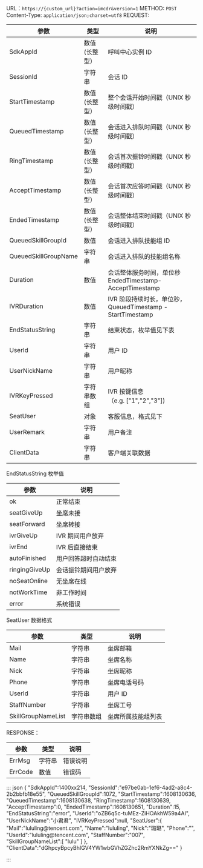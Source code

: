 URL：`https://{custom_url}?action=imcdr&version=1`
METHOD: `POST`
Content-Type: `application/json;charset=utf8`
REQUEST:

| 参数                   | 类型      | 说明                                              |
| -------------------- | ------- | ----------------------------------------------- |
| SdkAppId             | 数值(长整型） | 呼叫中心实例 ID                                        |
| SessionId            | 字符串     | 会话 ID                                            |
| StartTimestamp       | 数值(长整型） | 整个会话开始时间戳（UNIX 秒级时间戳）                            |
| QueuedTimestamp      | 数值(长整型） | 会话进入排队时间戳（UNIX 秒级时间戳）                            |
| RingTimestamp        | 数值(长整型） | 会话首次振铃时间戳（UNIX 秒级时间戳）                            |
| AcceptTimestamp      | 数值(长整型） | 会话首次应答时间戳（UNIX 秒级时间戳）                            |
| EndedTimestamp       | 数值(长整型） | 会话整体结束时间戳（UNIX 秒级时间戳）                            |
| QueuedSkillGroupId   | 数值      | 会话进入排队技能组 ID                                     |
| QueuedSkillGroupName | 字符串     | 会话进入排队的技能组名称                                    |
| Duration             | 数值      | 会话整体服务时间，单位秒 EndedTimestamp-AcceptTimestamp     |
| IVRDuration          | 数值      | IVR 阶段持续时长，单位秒，QueuedTimestamp - StartTimestamp |
| EndStatusString      | 字符串     | 结束状态，枚举值见下表                                    |
| UserId               | 字符串     | 用户 ID                                           |
| UserNickName         | 字符串     | 用户昵称                                            |
| IVRKeyPressed        | 字符串数组   | IVR 按键信息 （e.g. \["1","2","3"\])                  |
| SeatUser             | 对象      | 客服信息，格式见下                                       |
| UserRemark           | 字符串     | 用户备注                                            |
| ClientData           | 字符串     | 客户端关联数据                                         |

EndStatusString 枚举值

| 参数            | 说明         |
| ------------- | ---------- |
| ok            | 正常结束       |
| seatGiveUp    | 坐席未接       |
| seatForward   | 坐席转接       |
| ivrGiveUp     | IVR 期间用户放弃  |
| ivrEnd        | IVR 后直接结束   |
| autoFinished  | 用户回答超时自动结束 |
| ringingGiveUp | 会话振铃期间用户放弃 |
| noSeatOnline  | 无坐席在线      |
| notWorkTime   | 非工作时间      |
| error         | 系统错误       |

SeatUser 数据格式

| 参数                 | 类型    | 说明        |
| ------------------ | ----- | --------- |
| Mail               | 字符串   | 坐席邮箱      |
| Name               | 字符串   | 坐席名称      |
| Nick               | 字符串   | 坐席昵称      |
| Phone              | 字符串   | 坐席电话号码    |
| UserId             | 字符串   | 用户 ID      |
| StaffNumber        | 字符串   | 坐席工号      |
| SkillGroupNameList | 字符串数组 | 坐席所属技能组列表 |

RESPONSE：

| 参数      | 类型  | 说明   |
| ------- | --- | ---- |
| ErrMsg  | 字符串 | 错误说明 |
| ErrCode | 数值  | 错误码  |

<dx-codeblock>
:::  json
{
    "SdkAppId":1400xx214,
    "SessionId":"e97be0ab-1ef6-4ad2-a8c4-2b2bbfb18e55",
    "QueuedSkillGroupId":1072,
    "StartTimestamp":1608130636,
    "QueuedTimestamp":1608130638,
    "RingTimestamp":1608130639,
    "AcceptTimestamp":0,
    "EndedTimestamp":1608130651,
    "Duration":15,
    "EndStatusString":"error",
    "UserId":"oZB6q5c-tuMEz-ZiHOAkhW59a4AI",
    "UserNickName":"小君君",
    "IVRKeyPressed":null,
    "SeatUser":{
        "Mail":"lululing@tencent.com",
        "Name":"lululing",
        "Nick":"璐璐",
        "Phone":"",
        "UserId":"lululing@tencent.com",
        "StaffNumber":"007",
        "SkillGroupNameList":[
            "lulu"
        ]
    },
    "ClientData":"dGhpcyBpcyBhIGV4YW1wbGVhZGZhc2RmYXNkZg=="
}

:::
</dx-codeblock>
